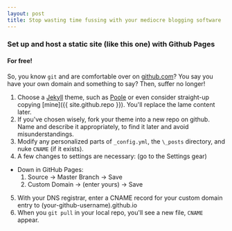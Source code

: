 ```yaml
---
layout: post
title: Stop wasting time fussing with your mediocre blogging software
---
```


### Set up and host a static site (like this one) with Github Pages
#### For free!

So, you know `git` and are comfortable over on [github.com](https://github.com)? You say you have your own domain and something to say? Then, suffer no longer!

1. Choose a [Jekyll](http://jekyllrb.com) theme, such as [Poole](http://github.com/poole) or even consider straight-up copying [mine]({{ site.github.repo }}). You'll replace the lame content later.
2. If you've chosen wisely, fork your theme into a new repo on github. Name and describe it appropriately, to find it later and avoid misunderstandings.
3. Modify any personalized parts of `_config.yml`, the `\_posts` directory, and nuke `CNAME` (if it exists).
4. A few changes to settings are necessary: (go to the Settings gear)
  * Down in GitHub Pages:
    1. Source -> Master Branch -> Save
    2. Custom Domain -> (enter yours) -> Save
5. With your DNS registrar, enter a CNAME record for your custom domain entry to (your-github-username).github.io
6. When you `git pull` in your local repo, you'll see a new file, `CNAME` appear.
